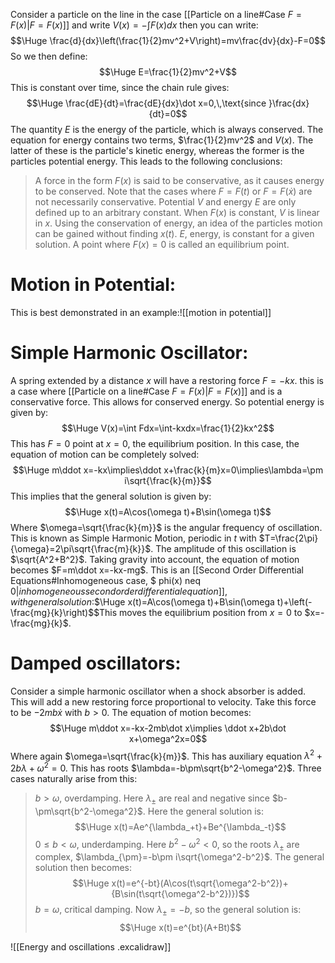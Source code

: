 Consider a particle on the line in the case [[Particle on a line#Case $F=F(x)$|$F=F(x)$]] and write $V(x)=-\int F(x)dx$ then you can write:$$\Huge \frac{d}{dx}\left(\frac{1}{2}mv^2+V\right)=mv\frac{dv}{dx}-F=0$$So we then define:$$\Huge E=\frac{1}{2}mv^2+V$$This is constant over time, since the chain rule gives:$$\Huge \frac{dE}{dt}=\frac{dE}{dx}\dot x=0,\,\text{since }\frac{dx}{dt}=0$$The quantity $E$ is the energy of the particle, which is always conserved. The equation for energy contains two terms, $\frac{1}{2}mv^2$ and $V(x)$. The latter of these is the particle's kinetic energy, whereas the former is the particles potential energy. This leads to the following conclusions:
> A force in the form $F(x)$ is said to be conservative, as it causes energy to be conserved. Note that the cases where $F=F(t)$ or $F=F(\dot x)$ are not necessarily conservative.
> Potential $V$ and energy $E$ are only defined up to an arbitrary constant.
> When $F(x)$ is constant, $V$ is linear in $x$.
> Using the conservation of energy, an idea of the particles motion can be gained without finding $x(t)$.
> $E$, energy, is constant for a given solution.
> A point where $F(x)=0$ is called an equilibrium point.

# Motion in Potential:

This is best demonstrated in an example:![[motion in potential]]

# Simple Harmonic Oscillator:

A spring extended by a distance $x$ will have a restoring force $F=-kx$. this is a case where [[Particle on a line#Case $F=F(x)$|$F=F(x)$]] and is a conservative force. This allows for conserved energy. So potential energy is given by:$$\Huge V(x)=\int Fdx=\int-kxdx=\frac{1}{2}kx^2$$This has $F=0$ point at $x=0$, the equilibrium position. In this case, the equation of motion can be completely solved:$$\Huge m\ddot x=-kx\implies\ddot x+\frac{k}{m}x=0\implies\lambda=\pm i\sqrt{\frac{k}{m}}$$This implies that the general solution is given by:$$\Huge x(t)=A\cos(\omega t)+B\sin(\omega t)$$Where $\omega=\sqrt{\frac{k}{m}}$ is the angular frequency of oscillation. This is known as Simple Harmonic Motion, periodic in $t$ with $T=\frac{2\pi}{\omega}=2\pi\sqrt{\frac{m}{k}}$. The amplitude of this oscillation is $\sqrt{A^2+B^2}$. Taking gravity into account, the equation of motion becomes $F=m\ddot x=-kx-mg$. This is an [[Second Order Differential Equations#Inhomogeneous case, $ phi(x) neq 0$|inhomogeneous second order differential equation]], with general solution:$$\Huge x(t)=A\cos(\omega t)+B\sin(\omega t)+\left(-\frac{mg}{k}\right)$$This moves the equilibrium position from $x=0$ to $x=-\frac{mg}{k}$.

# Damped oscillators:

Consider a simple harmonic oscillator when a shock absorber is added. This will add a new restoring force proportional to velocity. Take this force to be $-2mb\dot x$ with $b>0$. The equation of motion becomes:$$\Huge m\ddot x=-kx-2mb\dot x\implies \ddot x+2b\dot x+\omega^2x=0$$Where again $\omega=\sqrt{\frac{k}{m}}$. This has auxiliary equation $\lambda^2+2b\lambda+\omega^2=0$. This has roots $\lambda=-b\pm\sqrt{b^2-\omega^2}$. Three cases naturally arise from this:
> $b>\omega$, overdamping. Here $\lambda_\pm$ are real and negative since $b-\pm\sqrt{b^2-\omega^2}$. Here the general solution is:$$\Huge x(t)=Ae^{\lambda_+t}+Be^{\lambda_-t}$$
> $0\leq b<\omega$, underdamping. Here $b^2-\omega^2<0$, so the roots $\lambda_\pm$ are complex, $\lambda_{\pm}=-b\pm i\sqrt{\omega^2-b^2}$. The general solution then becomes:$$\Huge x(t)=e^{-bt}(A\cos(t\sqrt{\omega^2-b^2})+{B\sin(t\sqrt{\omega^2-b^2})})$$
> $b=\omega$, critical damping. Now $\lambda_\pm=-b$, so the general solution is:$$\Huge x(t)=e^{bt}(A+Bt)$$

![[Energy and oscillations .excalidraw]]